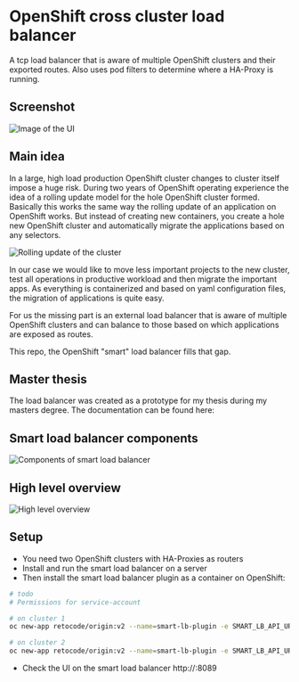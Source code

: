 # OpenShift cross cluster load balancer
A tcp load balancer that is aware of multiple OpenShift clusters and their exported routes. Also uses pod filters to determine where a HA-Proxy is running.

## Screenshot
![Image of the UI](https://github.com/ReToCode/openshift-cross-cluster-loadbalancer/blob/master/img/ui.png)

## Main idea
In a large, high load production OpenShift cluster changes to cluster itself impose a huge risk.
During two years of OpenShift operating experience the idea of a rolling update model for the hole OpenShift cluster formed.
Basically this works the same way the rolling update of an application on OpenShift works.
But instead of creating new containers, you create a hole new OpenShift cluster and automatically migrate the applications based on any selectors.

![Rolling update of the cluster](https://github.com/ReToCode/openshift-cross-cluster-loadbalancer/blob/master/img/rollingClusterUpdate.png)

In our case we would like to move less important projects to the new cluster, test all operations in productive workload and then migrate the important apps.
As everything is containerized and based on yaml configuration files, the migration of applications is quite easy.

For us the missing part is an external load balancer that is aware of multiple OpenShift clusters and can balance to those based on which applications are exposed as routes.

This repo, the OpenShift "smart" load balancer fills that gap.

## Master thesis
The load balancer was created as a prototype for my thesis during my masters degree. The documentation can be found here:


## Smart load balancer components
![Components of smart load balancer](https://github.com/ReToCode/openshift-cross-cluster-loadbalancer/blob/master/img/internalArchitecture.png)

## High level overview
![High level overview](https://github.com/ReToCode/openshift-cross-cluster-loadbalancer/blob/master/img/architectureOverview.png)

## Setup
- You need two OpenShift clusters with HA-Proxies as routers
- Install and run the smart load balancer on a server
- Then install the smart load balancer plugin as a container on OpenShift:

```bash
# todo
# Permissions for service-account

# on cluster 1
oc new-app retocode/origin:v2 --name=smart-lb-plugin -e SMART_LB_API_URLS=http://<url-of-balancer>:8089 -e CLUSTER_KEY=ose1

# on cluster 2
oc new-app retocode/origin:v2 --name=smart-lb-plugin -e SMART_LB_API_URLS=http://<url-of-balancer>:8089 -e CLUSTER_KEY=ose2
```

- Check the UI on the smart load balancer http://<url-of-balancer>:8089
